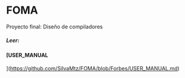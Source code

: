 # FOMA
Proyecto final: Diseño de compiladores

##### Leer:
#### [USER_MANUAL
](https://github.com/SilvaMtz/FOMA/blob/Forbes/USER_MANUAL.md)
